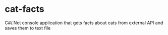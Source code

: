 # cat-facts
C#/.Net console application that gets facts about cats from external API and saves them to text file
